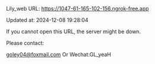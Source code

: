 Lily_web URL: https://1047-61-165-102-156.ngrok-free.app

Updated at: 2024-12-08 19:28:04

If you cannot open this URL, the server might be down.

Please contact: 

goley04@foxmail.com Or Wechat:GL_yeaH